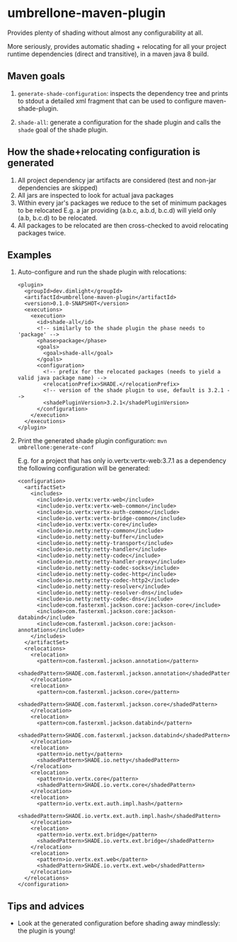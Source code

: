 # umbrellone-maven-plugin

Provides plenty of shading without almost any configurability at all.

More seriously, provides automatic shading + relocating for all your project runtime 
dependencies (direct and transitive), in a maven java 8 build.

## Maven goals

1.  `generate-shade-configuration`: inspects the dependency tree and prints to stdout
    a detailed xml fragment that can be used to configure maven-shade-plugin.
    
2.  `shade-all`: generate a configuration for the shade plugin and calls the `shade` goal
    of the shade plugin.

## How the shade+relocating configuration is generated

1.  All project dependency jar artifacts are considered (test and non-jar dependencies are skipped)
2.  All jars are inspected to look for actual java packages
3.  Within every jar's packages we reduce to the set of minimum packages to be relocated
    E.g. a jar providing (a.b.c, a.b.d, b.c.d) will yield only (a.b, b.c.d) to be relocated. 
4.  All packages to be relocated are then cross-checked to avoid relocating packages twice.

## Examples

1.  Auto-configure and run the shade plugin with relocations:

    ```
    <plugin>
      <groupId>dev.dimlight</groupId>
      <artifactId>umbrellone-maven-plugin</artifactId>
      <version>0.1.0-SNAPSHOT</version>
      <executions>
        <execution>
          <id>shade-all</id>
          <!-- similarly to the shade plugin the phase needs to 'package' -->
          <phase>package</phase>
          <goals>
            <goal>shade-all</goal>
          </goals>
          <configuration>
            <!-- prefix for the relocated packages (needs to yield a valid java package name) -->
            <relocationPrefix>SHADE.</relocationPrefix>
            <!-- version of the shade plugin to use, default is 3.2.1 -->
            <shadePluginVersion>3.2.1</shadePluginVersion>
          </configuration>
        </execution>
      </executions>
    </plugin>
    ```

2.  Print the generated shade plugin configuration: `mvn umbrellone:generate-conf`

    E.g. for a project that has only io.vertx:vertx-web:3.7.1 as a dependency
    the following configuration will be generated:
    
    ```
    <configuration>
      <artifactSet>
        <includes>
          <include>io.vertx:vertx-web</include>
          <include>io.vertx:vertx-web-common</include>
          <include>io.vertx:vertx-auth-common</include>
          <include>io.vertx:vertx-bridge-common</include>
          <include>io.vertx:vertx-core</include>
          <include>io.netty:netty-common</include>
          <include>io.netty:netty-buffer</include>
          <include>io.netty:netty-transport</include>
          <include>io.netty:netty-handler</include>
          <include>io.netty:netty-codec</include>
          <include>io.netty:netty-handler-proxy</include>
          <include>io.netty:netty-codec-socks</include>
          <include>io.netty:netty-codec-http</include>
          <include>io.netty:netty-codec-http2</include>
          <include>io.netty:netty-resolver</include>
          <include>io.netty:netty-resolver-dns</include>
          <include>io.netty:netty-codec-dns</include>
          <include>com.fasterxml.jackson.core:jackson-core</include>
          <include>com.fasterxml.jackson.core:jackson-databind</include>
          <include>com.fasterxml.jackson.core:jackson-annotations</include>
        </includes>
      </artifactSet>
      <relocations>
        <relocation>
          <pattern>com.fasterxml.jackson.annotation</pattern>
          <shadedPattern>SHADE.com.fasterxml.jackson.annotation</shadedPattern>
        </relocation>
        <relocation>
          <pattern>com.fasterxml.jackson.core</pattern>
          <shadedPattern>SHADE.com.fasterxml.jackson.core</shadedPattern>
        </relocation>
        <relocation>
          <pattern>com.fasterxml.jackson.databind</pattern>
          <shadedPattern>SHADE.com.fasterxml.jackson.databind</shadedPattern>
        </relocation>
        <relocation>
          <pattern>io.netty</pattern>
          <shadedPattern>SHADE.io.netty</shadedPattern>
        </relocation>
        <relocation>
          <pattern>io.vertx.core</pattern>
          <shadedPattern>SHADE.io.vertx.core</shadedPattern>
        </relocation>
        <relocation>
          <pattern>io.vertx.ext.auth.impl.hash</pattern>
          <shadedPattern>SHADE.io.vertx.ext.auth.impl.hash</shadedPattern>
        </relocation>
        <relocation>
          <pattern>io.vertx.ext.bridge</pattern>
          <shadedPattern>SHADE.io.vertx.ext.bridge</shadedPattern>
        </relocation>
        <relocation>
          <pattern>io.vertx.ext.web</pattern>
          <shadedPattern>SHADE.io.vertx.ext.web</shadedPattern>
        </relocation>
      </relocations>
    </configuration>
    ```

## Tips and advices

- Look at the generated configuration before shading away mindlessly: the plugin is young!
